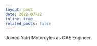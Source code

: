 ```yaml
---
layout: post
date: 2022-07-22
inline: true
related_posts: false
---
```


Joined Yatri Motorcyles as CAE Engineer.